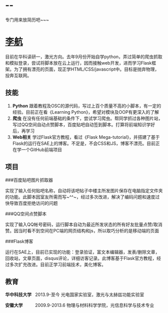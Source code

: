--
==

专门用来放简历吧~~~
# [李航](http://user.qzone.qq.com/465509449/main)

目前在华科读研一，激光方向。去年9月份开始自学python，弄过简单的爬虫抓取和模拟登录，尝试将脚本放在云上运行，因而接触web开发，进而学习Flask框架。为了拥有漂亮的页面，现正学HTML/CSS/javascript中。目标是抛弃物理，投奔互联网。

## 技能


1. **Python**
   跟着教程及OSC的源代码，写过上百个质量不高的小脚本，有一定的经验。目前正在看《Learning          Python》，希望对模块及OOP有更深入的了解
2. **爬虫**
   在没有任何前端基础的条件下，尝试学习爬虫。帮同学抓过各种图片站，写过QQ空间自动点赞脚本，百度贴吧自动签到脚本。打算将前端知识学好后，再学习
3. **Web相关**
   学过Flask官方教程，看过《Flask Mega-tutorial》，并搭建了基于Flask的运行在SAE上的博客。不足是，不会CSS和JS，博客不漂亮。目前正在学一个GitHub前端项目

## 项目

###百度贴吧图片抓取器

实现了输入任何贴吧名称，自动将该吧帖子中楼主所发图片保存在电脑指定文件夹的功能。此脚本因室友所需而写~^^~，经过多次改进，解决了编码问题和速度过快导致百度拒绝访问的问题

###QQ空间点赞脚本

实现了输入QQ帐号密码，运行脚本自动为最近所发状态的所有好友批量点赞/取消赞。因当时看不到空间在PC端的网页结构和js，所以取巧分析的是移动端的页面

###Flask博客

运行在SAE上，目前已实现的功能：登录验证，富文本编辑器，发表/删除文章，回收站，文章页面，disqus评论，详细访客记录。此博客基于Flask官方教程，经过多次扩充改进。目前正学习前端技术，美化博客。


## 教育

**华中科技大学**
&nbsp;&nbsp;2013.9-至今
光电国家实验室，激光与太赫兹功能实验室

**安徽大学**
&nbsp;&nbsp;&nbsp;&nbsp;&nbsp;&nbsp;&nbsp;&nbsp;&nbsp;2009.9-2013.6
物理与材料科学学院，光信息科学与技术专业

